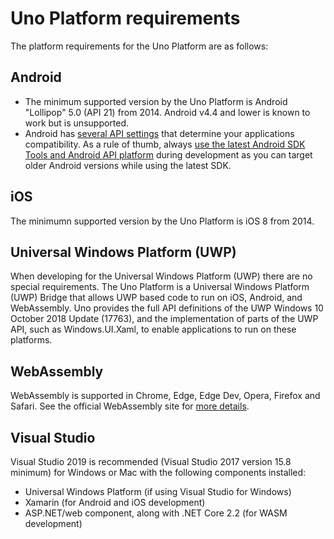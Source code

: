 # Uno Platform requirements

The platform requirements for the Uno Platform are as follows:

## Android

- The minimum supported version by the Uno Platform is Android "Lollipop" 5.0 (API 21) from 2014. Android v4.4 and lower is known to work but is unsupported.
- Android has [several API settings](https://docs.microsoft.com/en-us/xamarin/android/app-fundamentals/android-api-levels) that determine your applications compatibility. As a rule of thumb, always [use the latest Android SDK Tools and Android API platform](https://docs.microsoft.com/en-us/xamarin/android/get-started/installation/android-sdk?tabs=windows) during development as you can target older Android versions while using the latest SDK.

## iOS

The minimumn supported version by the Uno Platform is iOS 8 from 2014.

## Universal Windows Platform (UWP)

When developing for the Universal Windows Platform (UWP) there are no special requirements. The Uno Platform is a Universal Windows Platform (UWP) Bridge that allows UWP based code to run on iOS, Android, and WebAssembly. Uno provides the full API definitions of the UWP Windows 10 October 2018 Update (17763), and the implementation of parts of the UWP API, such as Windows.UI.Xaml, to enable applications to run on these platforms.

## WebAssembly

WebAssembly is supported in Chrome, Edge, Edge Dev, Opera, Firefox and Safari. See the official WebAssembly site for [more details](https://webassembly.org/roadmap/).

## Visual Studio

Visual Studio 2019 is recommended (Visual Studio 2017 version 15.8 minimum) for Windows or Mac with the following components installed:

- Universal Windows Platform (if using Visual Studio for Windows)
- Xamarin (for Android and iOS development)
- ASP.NET/web component, along with .NET Core 2.2 (for WASM development)
